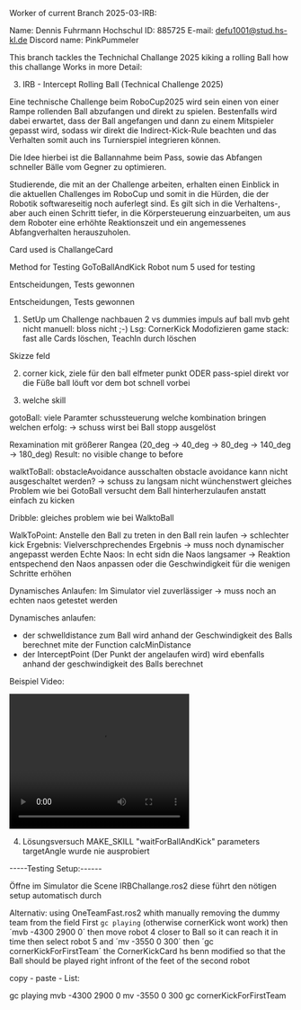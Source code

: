 

Worker of current Branch 2025-03-IRB:

Name: 		Dennis Fuhrmann
Hochschul ID: 	885725
E-mail:		defu1001@stud.hs-kl.de
Discord name:	PinkPummeler

This branch tackles the Technichal Challange 2025 kiking a rolling Ball how this challange Works in more Detail:

3. IRB - Intercept Rolling Ball (Technical Challenge 2025)

Eine technische Challenge beim RoboCup2025 wird sein einen von einer Rampe rollenden Ball abzufangen und direkt zu spielen. 
Bestenfalls wird dabei erwartet, dass der Ball angefangen und dann zu einem Mitspieler gepasst wird, sodass wir direkt die Indirect-Kick-Rule beachten und das Verhalten somit auch ins Turnierspiel integrieren können.

Die Idee hierbei ist die Ballannahme beim Pass, sowie das Abfangen schneller Bälle vom Gegner zu optimieren.

Studierende, die mit an der Challenge arbeiten, erhalten einen Einblick in die aktuellen Challenges im RoboCup und somit in die Hürden,
 die der Robotik softwareseitig noch auferlegt sind. Es gilt sich in die Verhaltens-, aber auch einen Schritt tiefer, in die Körpersteuerung einzuarbeiten,
 um aus dem Roboter eine erhöhte Reaktionszeit und ein angemessenes Abfangverhalten herauszuholen. 

Card used is ChallangeCard

Method for Testing GoToBallAndKick
Robot num 5 used for testing

Entscheidungen, Tests gewonnen

Entscheidungen, Tests gewonnen

1) SetUp um  Challenge nachbauen
2 vs dummies
impuls auf ball mvb geht nicht 
manuell: bloss nicht ;-)
Lsg: CornerKick Modofizieren
game stack: fast alle Cards löschen, TeachIn durch löschen


Skizze feld 

2) corner kick, 
ziele für den ball elfmeter punkt ODER
pass-spiel direkt vor die Füße
ball löuft vor dem bot schnell vorbei

3) welche skill

gotoBall: viele Paramter schussteuerung
welche kombination bringen welchen erfolg: -> schuss wirst bei Ball stopp ausgelöst

Rexamination mit größerer Rangea (20_deg -> 40_deg -> 80_deg -> 140_deg -> 180_deg)
Result: no visible change to before

walktToBall: obstacleAvoidance ausschalten
obstacle avoidance kann nicht ausgeschaltet werden? -> schuss zu langsam nicht wünchenstwert 
gleiches Problem wie bei GotoBall versucht dem Ball hinterherzulaufen anstatt einfach zu kicken

Dribble:
gleiches problem wie bei WalktoBall

WalkToPoint:
Anstelle den Ball zu treten in den Ball rein laufen -> schlechter kick
Ergebnis: Vielverschprechendes Ergebnis -> muss noch dynamischer angepasst werden
Echte Naos: In echt sidn die Naos langsamer -> Reaktion entspechend den Naos anpassen oder die Geschwindigkeit für die wenigen Schritte erhöhen

Dynamisches Anlaufen: Im Simulator viel zuverlässiger -> muss noch an echten naos getestet werden 


Dynamisches anlaufen:
 - der schwelldistance zum Ball wird anhand der Geschwindigkeit des Balls berechnet mite der Function calcMinDistance
 - der InterceptPoint (Der Punkt der angelaufen wird) wird ebenfalls anhand der geschwindigkeit des Balls berechnet

Beispiel Video:

<video src="2025-01-20 21-41-55.mp4" width="320" height="240" controls></video>

4) Lösungsversuch
MAKE_SKILL "waitForBallAndKick"
parameters targetAngle
wurde nie ausprobiert

-----Testing Setup:------

Öffne im Simulator die Scene IRBChallange.ros2
diese führt den nötigen setup automatisch durch

Alternativ:
using OneTeamFast.ros2 whith manually removing the dummy team from the field
First `gc playing` (otherwise cornerKick wont work)
then ´mvb -4300 2900 0´
then move robot 4 closer to Ball so it can reach it in time
then select robot 5 and ´mv -3550 0 300´
then ´gc cornerKickForFirstTeam´
the CornerKickCard hs benn modified so that the Ball should be played right infront of the feet of the second robot

copy - paste - List:

gc playing
mvb -4300 2900 0
mv -3550 0 300
gc cornerKickForFirstTeam

